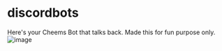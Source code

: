 # discordbots
Here's your Cheems Bot that talks back. Made this for fun purpose only.
![image](https://user-images.githubusercontent.com/91546745/176475833-737077c7-526f-4b3f-96d3-dbed70b05aec.png)
